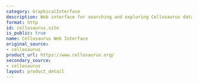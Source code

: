 ```yaml
---
category: GraphicalInterface
description: Web interface for searching and exploring Cellosaurus data
format: http
id: cellosaurus.site
is_public: true
name: Cellosaurus Web Interface
original_source:
- cellosaurus
product_url: https://www.cellosaurus.org/
secondary_source:
- cellosaurus
layout: product_detail
---
```

